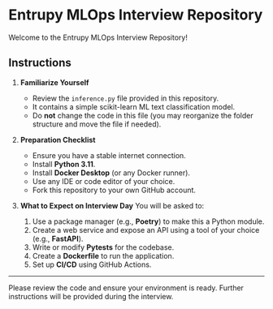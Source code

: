 # Entrupy MLOps Interview Repository

Welcome to the Entrupy MLOps Interview Repository!

## Instructions

1. **Familiarize Yourself**
   - Review the `inference.py` file provided in this repository.
   - It contains a simple scikit-learn ML text classification model.
   - Do **not** change the code in this file (you may reorganize the folder structure and move the file if needed).

2. **Preparation Checklist**
   - Ensure you have a stable internet connection.
   - Install **Python 3.11**.
   - Install **Docker Desktop** (or any Docker runner).
   - Use any IDE or code editor of your choice.
   - Fork this repository to your own GitHub account.

3. **What to Expect on Interview Day**
   You will be asked to:
   1. Use a package manager (e.g., **Poetry**) to make this a Python module.
   2. Create a web service and expose an API using a tool of your choice (e.g., **FastAPI**).
   3. Write or modify **Pytests** for the codebase.
   4. Create a **Dockerfile** to run the application.
   5. Set up **CI/CD** using GitHub Actions.

---

Please review the code and ensure your environment is ready. Further instructions will be provided during the interview.
